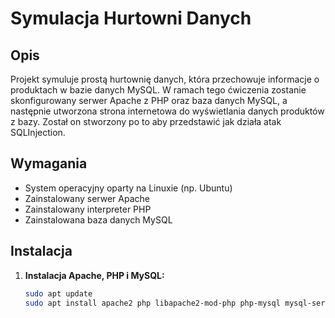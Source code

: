 # Symulacja Hurtowni Danych

## Opis

Projekt symuluje prostą hurtownię danych, która przechowuje informacje o produktach w bazie danych MySQL. W ramach tego ćwiczenia zostanie skonfigurowany serwer Apache z PHP oraz baza danych MySQL, a następnie utworzona strona internetowa do wyświetlania danych produktów z bazy. Został on stworzony po to aby przedstawić jak działa atak SQLInjection.

## Wymagania

- System operacyjny oparty na Linuxie (np. Ubuntu)
- Zainstalowany serwer Apache
- Zainstalowany interpreter PHP
- Zainstalowana baza danych MySQL

## Instalacja

1. **Instalacja Apache, PHP i MySQL:**
   ```bash
   sudo apt update
   sudo apt install apache2 php libapache2-mod-php php-mysql mysql-server
